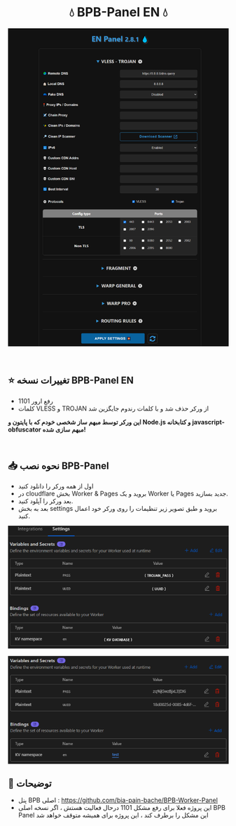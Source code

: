 <h1 align="center">💧 BPB-Panel EN 💧</h1>
<p align="center">
  <img src="images/2.png">
</p>
<br>

## ⭐ تغییرات نسخه BPB-Panel EN

- رفع ارور 1101
- کلمات VLESS و TROJAN از ورکر حذف شد و با کلمات رندوم جایگزین شد

**این ورکر توسط مبهم ساز شخصی خودم که با پایتون و Node.js و کتابخانه javascript-obfuscator مبهم سازی شده!**
<br>

<br>

## 📥 نحوه نصب BPB-Panel
- اول از همه ورکر را دانلود کنید
- در cloudflare بخش Worker & Pages بروید و یک Worker یا Pages جدید بسازید.
- بعد ورکر را آپلود کنید.
- بعد به بخش settings بروید و طبق تصویر زیر تنظیمات را روی ورکر خود اعمال کنید.


<p align="center">
  <img src="images/1.png">
</p>

<p align="center">
  <img src="images/3.png">
</p>


## 📜 توضیحات
- پنل BPB اصلی : https://github.com/bia-pain-bache/BPB-Worker-Panel
- این پروژه فعلا برای رفع مشکل 1101 درحال فعالیت هستش ، اگر نسخه اصلی BPB Panel این مشکل را برطرف کند ، این پروژه برای همیشه متوقف خواهد شد

<br>
